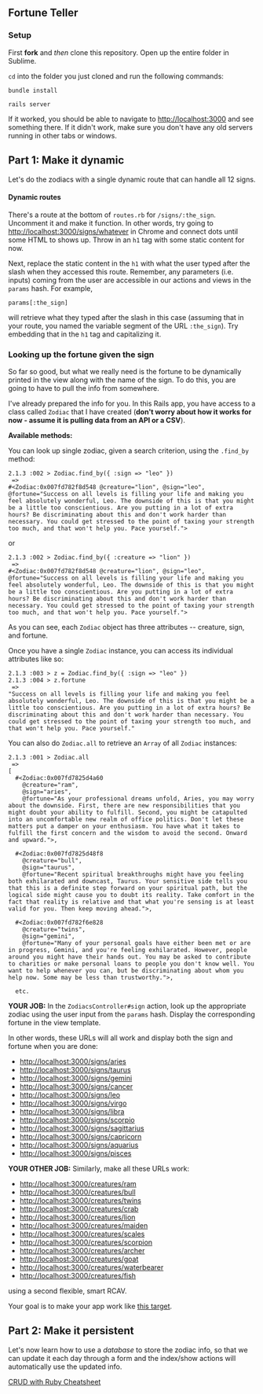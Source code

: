 ## Fortune Teller

### Setup

First **fork** and *then* clone this repository. Open up the entire folder in Sublime.

`cd` into the folder you just cloned and run the following commands:

    bundle install

    rails server

If it worked, you should be able to navigate to [http://localhost:3000](http://localhost:3000) and see something there. If it didn't work, make sure you don't have any old servers running in other tabs or windows.

## Part 1: Make it dynamic

Let's do the zodiacs with a single dynamic route that can handle all 12 signs.

#### Dynamic routes

There's a route at the bottom of `routes.rb` for `/signs/:the_sign`. Uncomment it and make it function. In other words, try going to [http://localhost:3000/signs/whatever](http://localhost:3000/signs/whatever) in Chrome and connect dots until some HTML to shows up. Throw in an `h1` tag with some static content for now.

Next, replace the static content in the `h1` with what the user typed after the slash when they accessed this route. Remember, any parameters (i.e. inputs) coming from the user are accessible in our actions and views in the `params` hash. For example,

    params[:the_sign]

will retrieve what they typed after the slash in this case (assuming that in your route, you named the variable segment of the URL `:the_sign`). Try embedding that in the `h1` tag and capitalizing it.

### Looking up the fortune given the sign

So far so good, but what we really need is the fortune to be dynamically printed in the view along with the name of the sign. To do this, you are going to have to pull the info from somewhere.

I've already prepared the info for you. In this Rails app, you have access to a class called `Zodiac` that I have created (**don't worry about how it works for now - assume it is pulling data from an API or a CSV**).

**Available methods:** 


You can look up single zodiac, given a search criterion, using the `.find_by` method:

    2.1.3 :002 > Zodiac.find_by({ :sign => "leo" })
     =>
    #<Zodiac:0x007fd782f8d548 @creature="lion", @sign="leo", @fortune="Success on all levels is filling your life and making you feel absolutely wonderful, Leo. The downside of this is that you might be a little too conscientious. Are you putting in a lot of extra hours? Be discriminating about this and don't work harder than necessary. You could get stressed to the point of taxing your strength too much, and that won't help you. Pace yourself.">

or

    2.1.3 :002 > Zodiac.find_by({ :creature => "lion" })
     =>
    #<Zodiac:0x007fd782f8d548 @creature="lion", @sign="leo", @fortune="Success on all levels is filling your life and making you feel absolutely wonderful, Leo. The downside of this is that you might be a little too conscientious. Are you putting in a lot of extra hours? Be discriminating about this and don't work harder than necessary. You could get stressed to the point of taxing your strength too much, and that won't help you. Pace yourself.">

As you can see, each `Zodiac` object has three attributes -- creature, sign, and fortune.

Once you have a single `Zodiac` instance, you can access its individual attributes like so:

    2.1.3 :003 > z = Zodiac.find_by({ :sign => "leo" })
    2.1.3 :004 > z.fortune
     =>
    "Success on all levels is filling your life and making you feel absolutely wonderful, Leo. The downside of this is that you might be a little too conscientious. Are you putting in a lot of extra hours? Be discriminating about this and don't work harder than necessary. You could get stressed to the point of taxing your strength too much, and that won't help you. Pace yourself."

You can also do `Zodiac.all` to retrieve an `Array` of all `Zodiac` instances:

    2.1.3 :001 > Zodiac.all
     =>
    [
      #<Zodiac:0x007fd7825d4a60
        @creature="ram",
        @sign="aries",
        @fortune="As your professional dreams unfold, Aries, you may worry about the downside. First, there are new responsibilities that you might doubt your ability to fulfill. Second, you might be catapulted into an uncomfortable new realm of office politics. Don't let these matters put a damper on your enthusiasm. You have what it takes to fulfill the first concern and the wisdom to avoid the second. Onward and upward.">,

      #<Zodiac:0x007fd7825d48f8
        @creature="bull",
        @sign="taurus",
        @fortune="Recent spiritual breakthroughs might have you feeling both exhilarated and downcast, Taurus. Your sensitive side tells you that this is a definite step forward on your spiritual path, but the logical side might cause you to doubt its reality. Take comfort in the fact that reality is relative and that what you're sensing is at least valid for you. Then keep moving ahead.">,

      #<Zodiac:0x007fd782f6e828
        @creature="twins",
        @sign="gemini",
        @fortune="Many of your personal goals have either been met or are in progress, Gemini, and you're feeling exhilarated. However, people around you might have their hands out. You may be asked to contribute to charities or make personal loans to people you don't know well. You want to help whenever you can, but be discriminating about whom you help now. Some may be less than trustworthy.">,

      etc.


**YOUR JOB:** In the `ZodiacsController#sign` action, look up the appropriate zodiac using the user input from the `params` hash. Display the corresponding fortune in the view template.

In other words, these URLs will all work and display both the sign and fortune when you are done:

 - [http://localhost:3000/signs/aries](http://localhost:3000/signs/aries)
 - [http://localhost:3000/signs/taurus](http://localhost:3000/signs/taurus)
 - [http://localhost:3000/signs/gemini](http://localhost:3000/signs/gemini)
 - [http://localhost:3000/signs/cancer](http://localhost:3000/signs/cancer)
 - [http://localhost:3000/signs/leo](http://localhost:3000/signs/leo)
 - [http://localhost:3000/signs/virgo](http://localhost:3000/signs/virgo)
 - [http://localhost:3000/signs/libra](http://localhost:3000/signs/libra)
 - [http://localhost:3000/signs/scorpio](http://localhost:3000/signs/scorpio)
 - [http://localhost:3000/signs/sagittarius](http://localhost:3000/signs/sagittarius)
 - [http://localhost:3000/signs/capricorn](http://localhost:3000/signs/capricorn)
 - [http://localhost:3000/signs/aquarius](http://localhost:3000/signs/aquarius)
 - [http://localhost:3000/signs/pisces](http://localhost:3000/signs/pisces)

**YOUR OTHER JOB:** Similarly, make all these URLs work:

 - [http://localhost:3000/creatures/ram](http://localhost:3000/creatures/ram)
 - [http://localhost:3000/creatures/bull](http://localhost:3000/creatures/bull)
 - [http://localhost:3000/creatures/twins](http://localhost:3000/creatures/twins)
 - [http://localhost:3000/creatures/crab](http://localhost:3000/creatures/crab)
 - [http://localhost:3000/creatures/lion](http://localhost:3000/creatures/lion)
 - [http://localhost:3000/creatures/maiden](http://localhost:3000/creatures/maiden)
 - [http://localhost:3000/creatures/scales](http://localhost:3000/creatures/scales)
 - [http://localhost:3000/creatures/scorpion](http://localhost:3000/creatures/scorpion)
 - [http://localhost:3000/creatures/archer](http://localhost:3000/creatures/archer)
 - [http://localhost:3000/creatures/goat](http://localhost:3000/creatures/goat)
 - [http://localhost:3000/creatures/waterbearer](http://localhost:3000/creatures/waterbearer)
 - [http://localhost:3000/creatures/fish](http://localhost:3000/creatures/fish)

using a second flexible, smart RCAV.

Your goal is to make your app work like [this target](https://fortune-teller-target.herokuapp.com).

## Part 2: Make it persistent

Let's now learn how to use a *database* to store the zodiac info, so that we can update it each day through a form and the index/show actions will automatically use the updated info.

[CRUD with Ruby Cheatsheet](https://gist.github.com/rbetina/bb6336ead63080be2ff4)
